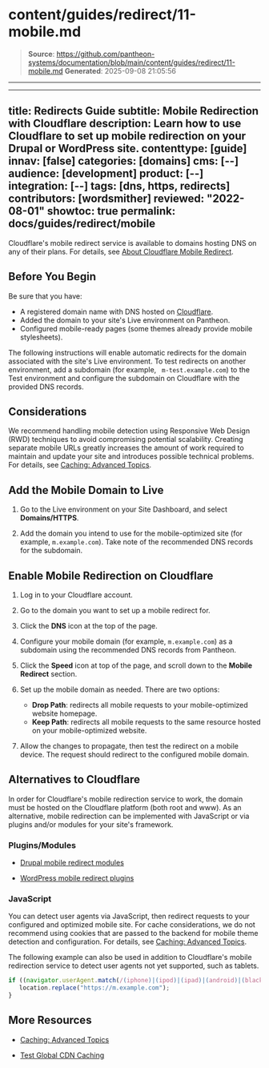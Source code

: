 # content/guides/redirect/11-mobile.md

> **Source**: https://github.com/pantheon-systems/documentation/blob/main/content/guides/redirect/11-mobile.md
> **Generated**: 2025-09-08 21:05:56

---

---
title: Redirects Guide
subtitle: Mobile Redirection with Cloudflare
description: Learn how to use Cloudflare to set up mobile redirection on your Drupal or WordPress site.
contenttype: [guide]
innav: [false]
categories: [domains]
cms: [--]
audience: [development]
product: [--]
integration: [--]
tags: [dns, https, redirects]
contributors: [wordsmither]
reviewed: "2022-08-01"
showtoc: true
permalink: docs/guides/redirect/mobile
---


Cloudflare's mobile redirect service is available to domains hosting DNS on any of their plans. For details, see [About Cloudflare Mobile Redirect](https://support.cloudflare.com/hc/en-us/articles/200168336-About-Cloudflare-Mobile-Redirect).

## Before You Begin

Be sure that you have:

- A registered domain name with DNS hosted on [Cloudflare](https://www.cloudflare.com/a/sign-up).
- Added the domain to your site's Live environment on Pantheon.
- Configured mobile-ready pages (some themes already provide mobile stylesheets).

<Alert title="Note" type="info">

The following instructions will enable automatic redirects for the domain associated with the site's Live environment. To test redirects on another environment, add a subdomain (for example, ` m-test.example.com`) to the Test environment and configure the subdomain on Cloudflare with the provided DNS records.

</Alert>

## Considerations

We recommend handling mobile detection using Responsive Web Design (RWD) techniques to avoid compromising potential scalability. Creating separate mobile URLs greatly increases the amount of work required to maintain and update your site and introduces possible technical problems. For details, see [Caching: Advanced Topics](/caching-advanced-topics/#device-detection).

## Add the Mobile Domain to Live

1. Go to the Live environment on your Site Dashboard, and select **Domains/HTTPS**.

1. Add the domain you intend to use for the mobile-optimized site (for example, `m.example.com`). Take note of the recommended DNS records for the subdomain.

## Enable Mobile Redirection on Cloudflare
1. Log in to your Cloudflare account.

1. Go to the domain you want to set up a mobile redirect for.

1. Click the **DNS** icon at the top of the page.

1. Configure your mobile domain (for example, `m.example.com`) as a subdomain using the recommended DNS records from Pantheon.

1. Click the **Speed** icon at top of the page, and scroll down to the **Mobile Redirect** section.

1. Set up the mobile domain as needed. There are two options:
	- **Drop Path**: redirects all mobile requests to your mobile-optimized website homepage.
	- **Keep Path**: redirects all mobile requests to the same resource hosted on your mobile-optimized website.

1. Allow the changes to propagate, then test the redirect on a mobile device. The request should redirect to the configured mobile domain.

## Alternatives to Cloudflare

In order for Cloudflare's mobile redirection service to work, the domain must be hosted on the Cloudflare platform (both root and www). As an alternative, mobile redirection can be implemented with JavaScript or via plugins and/or modules for your site's framework.

### Plugins/Modules

- [Drupal mobile redirect modules](https://www.drupal.org/project/project_module?f%5B0%5D=&f%5B1%5D=&f%5B2%5D=&f%5B3%5D=&f%5B4%5D=sm_field_project_type%3Afull&text=mobile+redirect&solrsort=iss_project_release_usage+desc&op=Search)

- [WordPress mobile redirect plugins](https://wordpress.org/plugins/tags/mobile-redirect)


### JavaScript

You can detect user agents via JavaScript, then redirect requests to your configured and optimized mobile site. For cache considerations, we do not recommend using cookies that are passed to the backend for mobile theme detection and configuration. For details, see [Caching: Advanced Topics](/caching-advanced-topics/#device-detection).

The following example can also be used in addition to Cloudflare's mobile redirection service to detect user agents not yet supported, such as tablets.

```javascript
if ((navigator.userAgent.match(/(iphone)|(ipod)|(ipad)|(android)|(blackberry)|(windows phone)|(symbian)/i))){
   location.replace("https://m.example.com");
}
```

## More Resources

- [Caching: Advanced Topics](/caching-advanced-topics/#device-detection)

- [Test Global CDN Caching](/guides/global-cdn/test-global-cdn-caching)